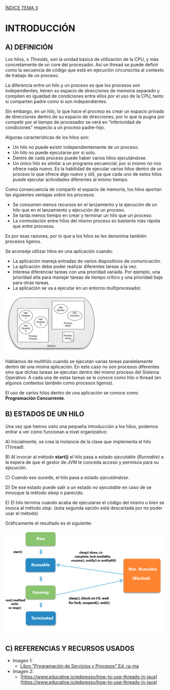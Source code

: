 [ÍNDICE TEMA 3](I.INDICE.md)

# INTRODUCCIÓN

## A) DEFINICIÓN 

Los hilos, o *Threads*, son la unidad básica de utilización de la CPU, y más concretamente de un core del procesador. Así un thread se puede definir como la secuencia de código que está en ejecución circunscrita al contexto de trabajo de un proceso.

La diferencia entre un hilo y un proceso es que los procesos son independientes, tienen su espacio de direcciones de memoria separado y compiten en igualdad de condiciones entre ellos por el uso de la CPU, tanto si comparten padre como si son independientes.

Sin embargo, en un hilo, lo que hace el proceso es crear un espacio privado de direcciones dentro de su espacio de direcciones, por lo que la pugna por competir por el tiempo de procesador se verá en “inferioridad de condiciones” respecto a un proceso padre–hijo.

Algunas características de los hilos son:

- Un hilo no puede existir independientemente de un proceso.
- Un hilo no puede ejecutarse por si solo.
- Dentro de cada proceso puede haber varios hilos ejecutándose.
- Un único hilo es similar a un programa secuencial; por si mismo no nos ofrece nada nuevo. Es la habilidad de ejecutar varios hilos dentro de un proceso lo que ofrece algo nuevo y útil,
ya que cada uno de estos hilos puede ejecutar actividades diferentes al mismo tiempo.

Como consecuencia de compartir el espacio de memoria, los hilos aportan las siguientes
ventajas sobre los procesos:

- Se consumen menos recursos en el lanzamiento y la ejecución de un hilo que en el
lanzamiento y ejecución de un proceso.
- Se tarda menos tiempo en crear y terminar un hilo que un proceso.
- La conmutación entre hilos del mismo proceso es bastante más rápida que entre procesos.

Es por esas razones, por lo que a los hilos se les denomina también procesos ligeros.

Se aconseja utilizar hilos en una aplicación cuando:

- La aplicación maneja entradas de varios dispositivos de comunicación.
- La aplicación debe poder realizar diferentes tareas a la vez.
- Interesa diferenciar tareas con una prioridad variada. Por ejemplo, una prioridad alta
para manejar tareas de tiempo crítico y una prioridad baja para otras tareas.
- La aplicación se va a ejecutar en un entorno multiprocesador.

![IMAGEN 1: ESTRUCTURA DE HILOS Y PROCESOS](IMAGENES/img_01.png)

Hablamos de multihilo cuando se ejecutan varias tareas paralelamente dentro de una misma aplicación. En este caso no son procesos diferentes sino que dichas tareas se ejecutan dentro del mismo proceso del Sistema Operativo. A cada una de estas tareas se le conoce como hilo o thread (en algunos contextos también como procesos ligeros).

El uso de varios hilos dentro de una aplicación se conoce como **Programación Concurrente**.

## B) ESTADOS DE UN HILO

Una vez que hemos visto una pequeña introducción a los hilos, podemos entrar a ver cómo funcionan a nivel organizativo:

A) Inicialmente, se crea la instancia de la clase que implementa el hilo (Thread).

B) Al invocar al método **start()** el hilo pasa a estado *ejecutable* (*Runnable*) a la espera de que el gestor de JVM le conceda acceso y permisos para su ejecución.

C) Cuando eso sucede, el hilo pasa a estado *ejecutándose*.

D) De ese estado puede salir a un estado *no ejecutable* en caso de se innvoque la método *sleep* o parecido.

E) El hilo termina cuando acaba de ejecutarse el código del mismo o bien se invoca al método *stop*. (esta segunda opción está descartada por no poder usar el método)

Gráficamente el resultado es el siguiente:

![IMAGEN 2: Estads de un proceso](IMAGENES/img_02.png)

## C) REFERENCIAS Y RECURSOS USADOS
* Imagen 1:
    * [Libro "Programación de Servicios y Procesos" Ed. ra-ma](https://www.ra-ma.es/libro/programacion-de-servicios-y-procesos-grado-superior_49240/)
* Imagen 2:
    * [https://www.educative.io/edpresso/how-to-use-threads-in-java](https://www.educative.io/edpresso/how-to-use-threads-in-java)
